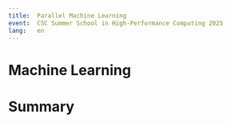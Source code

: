 ```yaml
---
title:  Parallel Machine Learning 
event:  CSC Summer School in High-Performance Computing 2025
lang:   en
---
```


# Machine Learning

# Summary
